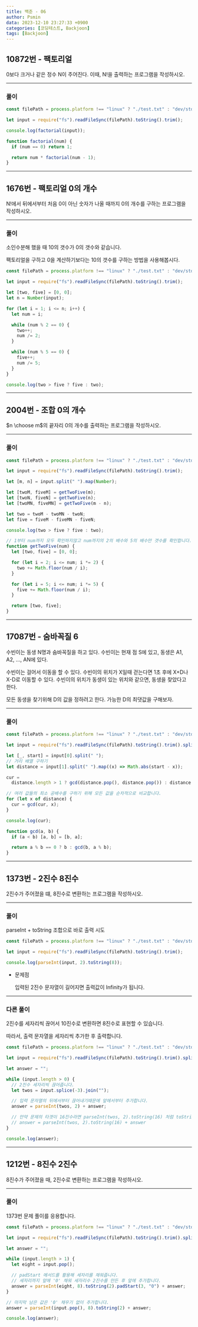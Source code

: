 ```yaml
---
title: 백준 - 06
author: Psmin
data: 2023-12-10 23:27:33 +0900
categories: [코딩테스트, Backjoon]
tags: [Backjoon]
---
```


## 10872번 - 팩토리얼

0보다 크거나 같은 정수 N이 주어진다. 이때, N!을 출력하는 프로그램을 작성하시오.

---

### 풀이

```js
const filePath = process.platform !== "linux" ? "./test.txt" : "dev/stdin";

let input = require("fs").readFileSync(filePath).toString().trim();

console.log(factorial(input));

function factorial(num) {
  if (num == 0) return 1;

  return num * factorial(num - 1);
}
```

---

## 1676번 - 팩토리얼 0의 개수

N!에서 뒤에서부터 처음 0이 아닌 숫자가 나올 때까지 0의 개수를 구하는 프로그램을 작성하시오.

---

### 풀이

소인수분해 했을 때 10의 갯수가 0의 갯수와 같습니다.

팩토리얼을 구하고 0을 계산하기보다는 10의 갯수를 구하는 방법을 사용해봅시다.

```js
const filePath = process.platform !== "linux" ? "./test.txt" : "dev/stdin";

let input = require("fs").readFileSync(filePath).toString().trim();

let [two, five] = [0, 0];
let n = Number(input);

for (let i = 1; i <= n; i++) {
  let num = i;

  while (num % 2 == 0) {
    two++;
    num /= 2;
  }

  while (num % 5 == 0) {
    five++;
    num /= 5;
  }
}

console.log(two > five ? five : two);
```

---

## 2004번 - 조합 0의 개수

$n \choose m$의 끝자리
$0$의 개수를 출력하는 프로그램을 작성하시오.

---

### 풀이

```js
const filePath = process.platform !== "linux" ? "./test.txt" : "dev/stdin";

let input = require("fs").readFileSync(filePath).toString().trim();

let [m, n] = input.split(" ").map(Number);

let [twoM, fiveM] = getTwoFive(m);
let [twoN, fiveN] = getTwoFive(n);
let [twoMN, fiveMN] = getTwoFive(m - n);

let two = twoM - twoMN - twoN;
let five = fiveM - fiveMN - fiveN;

console.log(two > five ? five : two);

// 1부터 num까지 모두 확인하지않고 num까지의 2의 배수와 5의 배수만 갯수를 확인합니다.
function getTwoFive(num) {
  let [two, five] = [0, 0];

  for (let i = 2; i <= num; i *= 2) {
    two += Math.floor(num / i);
  }

  for (let i = 5; i <= num; i *= 5) {
    five += Math.floor(num / i);
  }

  return [two, five];
}
```

---

## 17087번 - 숨바꼭질 6

수빈이는 동생 N명과 숨바꼭질을 하고 있다. 수빈이는 현재 점 S에 있고, 동생은 A1, A2, ..., AN에 있다.

수빈이는 걸어서 이동을 할 수 있다. 수빈이의 위치가 X일때 걷는다면 1초 후에 X+D나 X-D로 이동할 수 있다. 수빈이의 위치가 동생이 있는 위치와 같으면, 동생을 찾았다고 한다.

모든 동생을 찾기위해 D의 값을 정하려고 한다. 가능한 D의 최댓값을 구해보자.

---

### 풀이

```js
const filePath = process.platform !== "linux" ? "./test.txt" : "dev/stdin";

let input = require("fs").readFileSync(filePath).toString().trim().split("\n");

let [_, start] = input[0].split(" ");
// 거리 배열 구하기
let distance = input[1].split(" ").map((x) => Math.abs(start - x));

cur =
  distance.length > 1 ? gcd(distance.pop(), distance.pop()) : distance.pop();

// 여러 값들의 최소 공배수를 구하기 위해 모든 값을 순차적으로 비교합니다.
for (let x of distance) {
  cur = gcd(cur, x);
}

console.log(cur);

function gcd(a, b) {
  if (a < b) [a, b] = [b, a];

  return a % b == 0 ? b : gcd(b, a % b);
}
```

---

## 1373번 - 2진수 8진수

2진수가 주어졌을 떄, 8진수로 변환하는 프로그램을 작성하시오.

---

### 풀이

parseInt + toString 조합으로 바로 출력 시도

```js
const filePath = process.platform !== "linux" ? "./test.txt" : "dev/stdin";

let input = require("fs").readFileSync(filePath).toString().trim();

console.log(parseInt(input, 2).toString(8));
```

- 문제점

  입력된 2진수 문자열이 길어지면 출력값이 Infinity가 됩니다.

---

### 다른 풀이

2진수를 세자리씩 끊어서 10진수로 변환하면 8진수로 표현할 수 있습니다.

따라서, 출력 문자열을 세자리씩 추가한 후 출력합니다.

```js
const filePath = process.platform !== "linux" ? "./test.txt" : "dev/stdin";

let input = require("fs").readFileSync(filePath).toString().trim().split("");

let answer = "";

while (input.length > 0) {
  // 2진수 세자리씩 끊어줍니다.
  let twos = input.splice(-3).join("");

  // 입력 문자열의 뒤에서부터 끊어내기때문에 앞에서부터 추가합니다.
  answer = parseInt(twos, 2) + answer;

  // 만약 문제의 타겟이 16진수라면 parseInt(twos, 2).toString(16) 처럼 toString으로 타겟 진수로 변환해줍니다.
  // answer = parseInt(twos, 2).toString(16) + answer
}

console.log(answer);
```

---

## 1212번 - 8진수 2진수

8진수가 주어졌을 때, 2진수로 변환하는 프로그램을 작성하시오.

---

### 풀이

1373번 문제 풀이를 응용합니다.

```js
const filePath = process.platform !== "linux" ? "./test.txt" : "dev/stdin";

let input = require("fs").readFileSync(filePath).toString().trim().split("");

let answer = "";

while (input.length > 1) {
  let eight = input.pop();

  // padStart 메서드를 활용해 세자리를 채워줍니다.
  // 세자리까지 앞에 '0' 채워 세자리수 2진수를 만든 후 앞에 추가합니다.
  answer = parseInt(eight, 8).toString(2).padStart(3, "0") + answer;
}

// 마지막 남은 값은 '0' 채우기 없이 추가합니다.
answer = parseInt(input.pop(), 8).toString(2) + answer;

console.log(answer);
```
